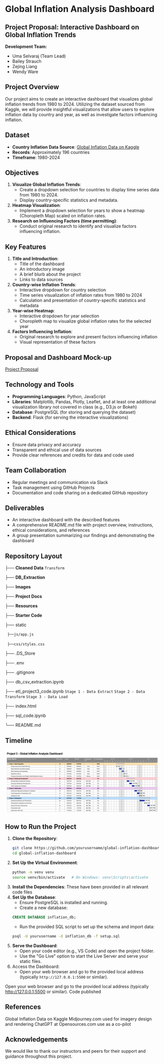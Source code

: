 # Global Inflation Analysis Dashboard

## Project Proposal: Interactive Dashboard on Global Inflation Trends

**Development Team:**
- Uma Selvaraj (Team Lead)
- Bailey Strauch
- Zejing Liang
- Wendy Ware

## Project Overview
Our project aims to create an interactive dashboard that visualizes global inflation trends from 1980 to 2024. Utilizing the dataset sourced from Kaggle, we will provide insightful visualizations that allow users to explore inflation data by country and year, as well as investigate factors influencing inflation.

## Dataset
- **Country Inflation Data Source**: [Global Inflation Data on Kaggle](https://www.kaggle.com/datasets/sazidthe1/global-inflation-data)
- **Records**: Approximately 196 countries
- **Timeframe**: 1980-2024

## Objectives
1. **Visualize Global Inflation Trends**:
   - Create a dropdown selection for countries to display time series data from 1980 to 2024.
   - Display country-specific statistics and metadata.
2. **Heatmap Visualization**:
   - Implement a dropdown selection for years to show a heatmap (Choropleth Map) scaled on inflation rates.
3. **Research on Influencing Factors (time permitting)**:
   - Conduct original research to identify and visualize factors influencing inflation.

## Key Features
1. **Title and Introduction**:
   - Title of the dashboard
   - An introductory image
   - A brief blurb about the project
   - Links to data sources
2. **Country-wise Inflation Trends**:
   - Interactive dropdown for country selection
   - Time series visualization of inflation rates from 1980 to 2024
   - Calculation and presentation of country-specific statistics and metadata
3. **Year-wise Heatmap**:
   - Interactive dropdown for year selection
   - Choropleth map to visualize global inflation rates for the selected year
4. **Factors Influencing Inflation**:
   - Original research to explore and present factors influencing inflation
   - Visual representation of these factors

## Proposal and Dashboard Mock-up
[Project Proposal](https://github.com/umasel/Global_Inflation_Trends_Dashboard/blob/main/Project%20Documentation/Project%203%20Group%201%20Proposal%20v002.docx)

## Technology and Tools
- **Programming Languages**: Python, JavaScript
- **Libraries**: Matplotlib, Pandas, Plotly, Leaflet, and at least one additional visualization library not covered in class (e.g., D3.js or Bokeh)
- **Database**: PostgreSQL (for storing and querying the dataset)
- **Backend**: Flask (for serving the interactive visualizations)

## Ethical Considerations
- Ensure data privacy and accuracy
- Transparent and ethical use of data sources
- Provide clear references and credits for data and code used

## Team Collaboration
- Regular meetings and communication via Slack
- Task management using GitHub Projects
- Documentation and code sharing on a dedicated GitHub repository

## Deliverables
- An interactive dashboard with the described features
- A comprehensive README.md file with project overview, instructions, ethical considerations, and references
- A group presentation summarizing our findings and demonstrating the dashboard

## Repository Layout
├── **Cleaned Data** `Transform`

├── **DB_Extraction**

├── **Images**

├── **Project Docs**

├── **Resources**

├── **Starter Code**

├── static

     ├──js/app.js

     ├──css/styles.css

├── .DS_Store

├── .env

├── .gitignore

├── db_csv_extraction.ipynb

├── etl_project3_code.ipynb `Stage 1 - Data Extract` `Stage 2 - Data Transform` `Stage 3 - Data Load`

├── index.html

├── sql_code.ipynb

└── README.md 


## Timeline
![Gantt Chart](https://github.com/umasel/Global_Inflation_Trends_Dashboard/blob/main/Images/Project%20Gantt.png)

## How to Run the Project
1. **Clone the Repository**:
   ```bash
   git clone https://github.com/yourusername/global-inflation-dashboard.git
   cd global-inflation-dashboard
   ```
2. **Set Up the Virtual Environment**:
   ```bash
   python -m venv venv
   source venv/bin/activate   # On Windows: venv\Scripts\activate
   ```
3. **Install the Dependencies**:
   These have been provided in all relevant code files
4. **Set Up the Database**:
   - Ensure PostgreSQL is installed and running.
   - Create a new database: 
   ```sql
   CREATE DATABASE inflation_db;
   ```
   - Run the provided SQL script to set up the schema and import data:
   ```bash
   psql -U yourusername -d inflation_db -f setup.sql
   ```
5. **Serve the Dashboard**:
   - Open your code editor (e.g., VS Code) and open the project folder.
   - Use the "Go Live" option to start the Live Server and serve your static files.
6. Access the Dashboard:
   - Open your web browser and go to the provided local address (typically `http://127.0.0.1:5500` or similar).

Open your web browser and go to the provided local address (typically http://127.0.0.1:5500 or similar).
   Code published 

## References

Global Inflation Data on Kaggle
Midjourney.com used for imagery design and rendering
ChatGPT at Opensources.com use as a co-pilot

## Acknowledgements
We would like to thank our instructors and peers for their support and guidance throughout this project.
